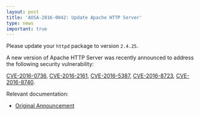 ```yaml
---
layout: post
title: 'AOSA-2016-0042: Update Apache HTTP Server'
type: news
important: true
---
```


Please update your `httpd` package to version `2.4.25`.

A new version of Apache HTTP Server was recently announced to address the following security vulnerability:

[CVE-2016-0736](https://cve.mitre.org/cgi-bin/cvename.cgi?name=CVE-2016-0736), [CVE-2016-2161](https://cve.mitre.org/cgi-bin/cvename.cgi?name=CVE-2016-2161), [CVE-2016-5387](https://cve.mitre.org/cgi-bin/cvename.cgi?name=CVE-2016-5387), [CVE-2016-8723](https://cve.mitre.org/cgi-bin/cvename.cgi?name=CVE-2016-8723), [CVE-2016-8740](https://cve.mitre.org/cgi-bin/cvename.cgi?name=CVE-2016-8740).

Relevant documentation:

- [Original Announcement](http://httpd.apache.org/security/vulnerabilities_24.html)